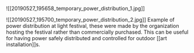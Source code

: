 ![[20190527_195658_temporary_power_distribution_1.jpg]]

![[20190527_195700_temporary_power_distribution_2.jpg]]
Example of power distribution at light festival, these were made by the organization hosting the festival rather than commercially purchased. This can be useful for having power safely distributed and controlled for outdoor [[art installation]]s.

